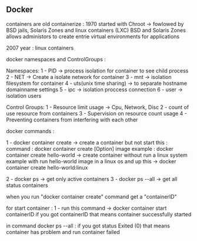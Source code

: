 ## Docker
containers are old
containerize : 1970 started with Chroot -> fowlowed by BSD jails, Solaris Zones and linux containers (LXC)
BSD and Solaris Zones allows administors to create entrie virtual environments for applications

2007 year : linux containers

docker namespaces and ControlGroups : 

Namespaces:
1 - PID -> process isolation for container to see child process
2 - NET -> Create a isolate network for container
3 - mnt -> isolation filesystem for container
4 - uts(unix time sharing) -> to separate hostname domainname settings
5 - ipc -> isolation proccess connection 
6 - user -> isolation users

Control Groups:
1 - Resource limit usage -> Cpu, Network, Disc
2 - count of use resource from  containers
3 - Supervision on resource count usage
4 - Preventing containers from interfering with each other

docker commands :

1 - docker container create -> create a container but not start this : 
	command : docker container create [Option] image
	example : docker container create hello-world -> create container without run a linux system
	example with run hello-world image in a linux os and up this -> docker container create hello-world:linux

2 - docker ps -> get only active containers
3 - docker ps --all -> get all status containers

when you run "docker container create" command get a "containerID"

for start container :
1 - run this command -> docker container start containerID
if you got containerID that means container successfully started

in command docker ps --all : 
if you got status Exited (0) that means container has problem and run container failed